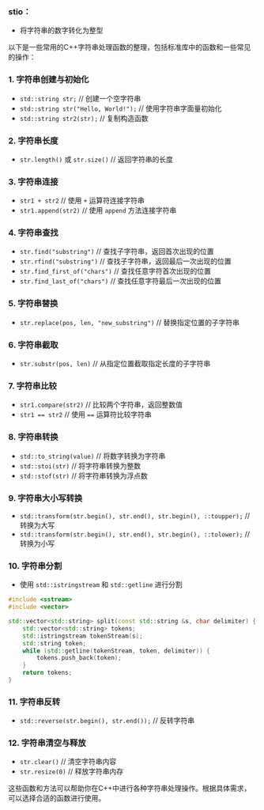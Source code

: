 ### stio：
- 将字符串的数字转化为整型

以下是一些常用的C++字符串处理函数的整理，包括标准库中的函数和一些常见的操作：

### 1. 字符串创建与初始化
- `std::string str;` // 创建一个空字符串
- `std::string str("Hello, World!");` // 使用字符串字面量初始化
- `std::string str2(str);` // 复制构造函数

### 2. 字符串长度
- `str.length()` 或 `str.size()` // 返回字符串的长度

### 3. 字符串连接
- `str1 + str2` // 使用 `+` 运算符连接字符串
- `str1.append(str2)` // 使用 `append` 方法连接字符串

### 4. 字符串查找
- `str.find("substring")` // 查找子字符串，返回首次出现的位置
- `str.rfind("substring")` // 查找子字符串，返回最后一次出现的位置
- `str.find_first_of("chars")` // 查找任意字符首次出现的位置
- `str.find_last_of("chars")` // 查找任意字符最后一次出现的位置

### 5. 字符串替换
- `str.replace(pos, len, "new_substring")` // 替换指定位置的子字符串

### 6. 字符串截取
- `str.substr(pos, len)` // 从指定位置截取指定长度的子字符串

### 7. 字符串比较
- `str1.compare(str2)` // 比较两个字符串，返回整数值
- `str1 == str2` // 使用 `==` 运算符比较字符串

### 8. 字符串转换
- `std::to_string(value)` // 将数字转换为字符串
- `std::stoi(str)` // 将字符串转换为整数
- `std::stof(str)` // 将字符串转换为浮点数

### 9. 字符串大小写转换
- `std::transform(str.begin(), str.end(), str.begin(), ::toupper);` // 转换为大写
- `std::transform(str.begin(), str.end(), str.begin(), ::tolower);` // 转换为小写

### 10. 字符串分割
- 使用 `std::istringstream` 和 `std::getline` 进行分割
```cpp
#include <sstream>
#include <vector>

std::vector<std::string> split(const std::string &s, char delimiter) {
    std::vector<std::string> tokens;
    std::istringstream tokenStream(s);
    std::string token;
    while (std::getline(tokenStream, token, delimiter)) {
        tokens.push_back(token);
    }
    return tokens;
}
```

### 11. 字符串反转
- `std::reverse(str.begin(), str.end());` // 反转字符串

### 12. 字符串清空与释放
- `str.clear()` // 清空字符串内容
- `str.resize(0)` // 释放字符串内存

这些函数和方法可以帮助你在C++中进行各种字符串处理操作。根据具体需求，可以选择合适的函数进行使用。

